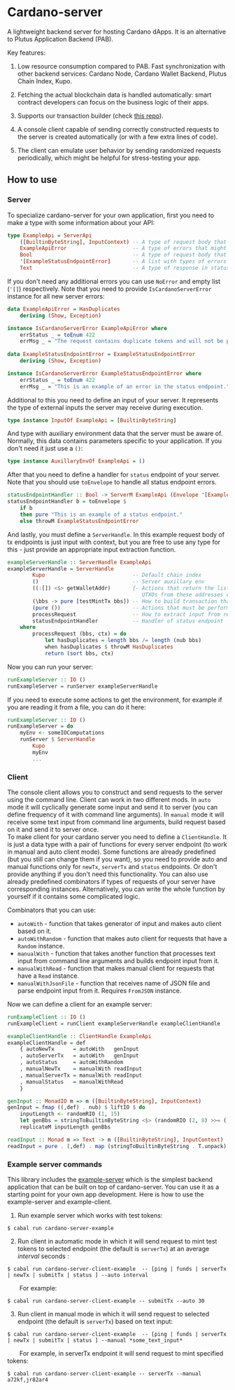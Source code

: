# Cardano-server

A lightweight backend server for hosting Cardano dApps. It is an alternative to Plutus Application Backend (PAB).

Key features:

1. Low resource consumption compared to PAB. Fast synchronization with other backend services: Cardano Node, Cardano Wallet Backend, Plutus Chain Index, Kupo.

2. Fetching the actual blockchain data is handled automatically: smart contract developers can focus on the business logic of their apps.

3. Supports our transaction builder (check [this repo](https://github.com/encryptedcoins/plutus-apps-extra)).

4. A console client capable of sending correctly constructed requests to the server is created automatically (or with a few extra lines of code).

5. The client can emulate user behavior by sending randomized requests periodically, which might be helpful for stress-testing your app.

## How to use

### Server

To specialize cardano-server for your own application, first you need to make a type with some information about your API:

```haskell
type ExampleApi = ServerApi 
    ([BuiltinByteString], InputContext) -- A type of request body that we expect to receive in ServerTx and NewTx endpoints
    ExampleApiError                     -- A type of errors that might be thrown while processing user requests to these endpoints
    Bool                                -- A type of request body that we expect to receive in status enpoint
    '[ExampleStatusEndpointError]       -- A list with types of errors that might be thrown in status endpoint
    Text                                -- A type of response in status endpoint
```

If you don't need any additional errors you can use `NoError` and empty list (`'[]`) respectively.
Note that you need to provide `IsCardanoServerError` instance for all new server errors:

```haskell
data ExampleApiError = HasDuplicates
    deriving (Show, Exception)

instance IsCardanoServerError ExampleApiError where
    errStatus _ = toEnum 422
    errMsg _ = "The request contains duplicate tokens and will not be processed."
    
data ExampleStatusEndpointError = ExampleStatusEndpointError
    deriving (Show, Exception)

instance IsCardanoServerError ExampleStatusEndpointError where
    errStatus _ = toEnum 422
    errMsg _ = "This is an example of an error in the status endpoint."
```

Additional to this you need to define an input of your server. It represents the type of external inputs the server may receive during execution.

```haskell
type instance InputOf ExampleApi = [BuiltinByteString]
```

And type with auxiliary environment data that the server must be aware of. Normally, this data contains parameters specific to your application. If you don't need it just use a `()`:

```haskell
type instance AuxillaryEnvOf ExampleApi = ()
```

After that you need to define a handler for `status` endpoint of your server. Note that you should use `toEnvelope` to handle all status endpoint errors.

```haskell
statusEndpointHandler :: Bool -> ServerM ExampleApi (Envelope '[ExampleStatusEndpointError] Text)
statusEndpointHandler b = toEnvelope $ 
    if b 
    then pure "This is an example of a status endpoint." 
    else throwM ExampleStatusEndpointError
```

And lastly, you must define a `ServerHandle`.
In this example request body of tx endpoints is just input with context, but you are free to use any type for this - just provide an appropriate input extraction function.

```haskell    
exampleServerHandle :: ServerHandle ExampleApi
exampleServerHandle = ServerHandle
        Kupo                            -- Default chain index
        ()                              -- Server auxillary env
        ((:[]) <$> getWalletAddr)       {- Actions that return the list of currently tracked Cardano network addresses. 
                                           UTXOs from these addresses can be used for constructing transactions. -}
        (\bbs -> pure [testMintTx bbs]) -- How to build transaction that will handle server input
        (pure ())                       -- Actions that must be performed on repeat whenever the server is idle
        processRequest                  -- How to extract input from request in tx endpoints
        statusEndpointHandler           -- Handler of status endpoint
    where
        processRequest (bbs, ctx) = do
            let hasDuplicates = length bbs /= length (nub bbs)
            when hasDuplicates $ throwM HasDuplicates
            return (sort bbs, ctx)
```

Now you can run your server:

```haskell
runExampleServer :: IO ()
runExampleServer = runServer exampleServerHandle
```

If you need to execute some actions to get the environment, for example if you are reading it from a file, you can do it here:

```haskell
runExampleServer :: IO ()
runExampleServer = do
    myEnv <- someIOComputations
    runServer $ ServerHandle
        Kupo
        myEnv
        ...
```

### Client

The console client allows you to construct and send requests to the server using the command line. Client can work in two different mods. In `auto` mode it will cyclically generate some input and send it to server (you can define frequency of it with command line arguments). In `manual` mode it will receive some text input from command line arguments, build request based on it and send it to server once.</br>
To make client for your cardano server you need to define a `ClientHandle`. It is just a data type with a pair of functions for every server endpoint (to work in manual and auto client mode). Some functions are already predefined (but you still can change them if you want), so you need to provide auto and manual functions only for `newTx`, `serverTx` and `status` endpoints. Or don't provide anything if you don't need this functionality. You can also use already predefined combinators if types of requests of your server have corresponding instances. Alternatively, you can write the whole function by yourself if it contains some complicated logic.

Combinators that you can use:
- `autoWith` - function that takes generator of input and makes auto client based on it.
- `autoWithRandom` - function that makes auto client for requests that have a `Random` instance.
- `manualWith` - function that takes another function that processes text input from command line arguments and builds endpoint input from it.
- `manualWithRead` - function that makes manual client for requests that have a `Read` instance.
- `manualWithJsonFile` - function that receives name of JSON file and parse endpoint input from it. Requires `FromJSON` instance.

Now we can define a client for an example server:

```haskell
runExampleClient :: IO ()
runExampleClient = runClient exampleServerHandle exampleClientHandle

exampleClientHandle :: ClientHandle ExampleApi
exampleClientHandle = def
    { autoNewTx      = autoWith   genInput
    , autoServerTx   = autoWith   genInput
    , autoStatus     = autoWithRandom   
    , manualNewTx    = manualWith readInput
    , manualServerTx = manualWith readInput
    , manualStatus   = manualWithRead
    }

genInput :: MonadIO m => m ([BuiltinByteString], InputContext)
genInput = fmap ((,def) . nub) $ liftIO $ do
    inputLength <- randomRIO (1, 15)
    let genBbs = stringToBuiltinByteString <$> (randomRIO (2, 8) >>= (`replicateM` randomIO))
    replicateM inputLength genBbs

readInput :: Monad m => Text -> m ([BuiltinByteString], InputContext)
readInput = pure . (,def) . map (stringToBuiltinByteString . T.unpack) . T.splitOn ","
```

### Example server commands

This library includes the [example-server](https://github.com/encryptedcoins/cardano-server/blob/main/src/Cardano/Server/TestingServer/Main.hs) which is the simplest backend application that can be built on top of cardano-server. You can use it as a starting point for your own app development. Here is how to use the example-server and example-client.

1. Run example server which works with test tokens:</br>
```console
$ cabal run cardano-server-example
```

2. Run client in automatic mode in which it will send request to mint test tokens to selected endpoint (the default is `serverTx`) at an average *interval* seconds :</br>
```console
$ cabal run cardano-server-client-example  -- [ping | funds | serverTx | newTx | submitTx | status ] --auto interval
```
&emsp;&emsp;For example:
```console
$ cabal run cardano-server-client-example -- submitTx --auto 30
```

3. Run client in manual mode in which it will send request to selected endpoint (the default is `serverTx`) based on text input:</br>
```console
$ cabal run cardano-server-client-example  -- [ping | funds | serverTx | newTx | submitTx | status ] --manual *some_text_input*
```
&emsp;&emsp;For example, in serverTx endpoint it will send request to mint specified tokens:
```console
$ cabal run cardano-server-client-example -- serverTx --manual a72kf,jr82ar4
```

